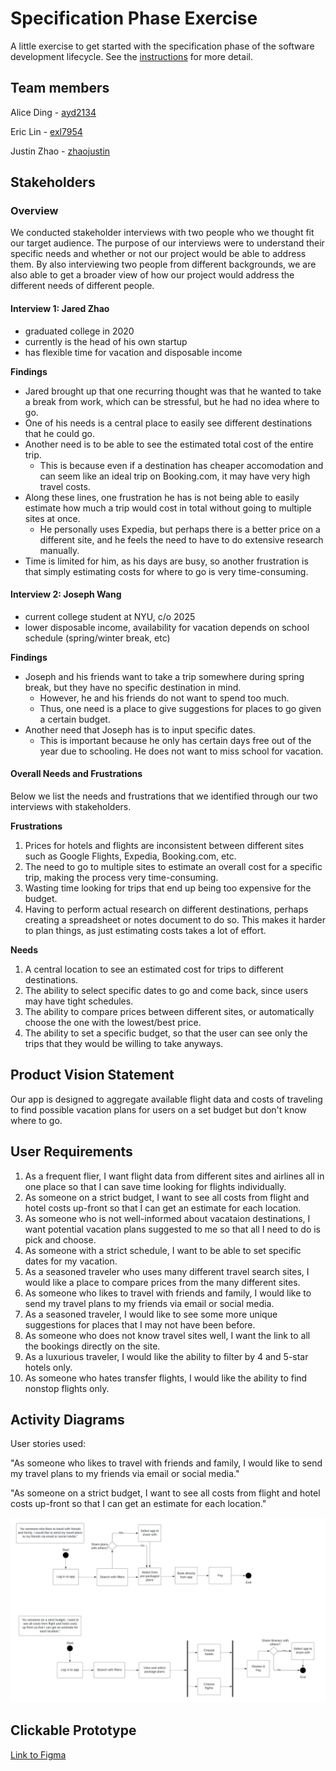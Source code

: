 # Specification Phase Exercise

A little exercise to get started with the specification phase of the software development lifecycle. See the [instructions](instructions.md) for more detail.

## Team members

Alice Ding - [ayd2134](https://github.com/ayd2134)

Eric Lin - [exl7954](https://github.com/exl7954)

Justin Zhao - [zhaojustin](https://github.com/zhaojustin)

## Stakeholders

### Overview

We conducted stakeholder interviews with two people who we thought fit our target audience. The purpose of our interviews were to understand their specific needs and whether or not our project would be able to address them. By also interviewing two people from different backgrounds, we are also able to get a broader view of how our project would address the different needs of different people.

#### Interview 1: Jared Zhao

- graduated college in 2020
- currently is the head of his own startup
- has flexible time for vacation and disposable income

**Findings**

- Jared brought up that one recurring thought was that he wanted to take a break from work, which can be stressful, but he had no idea where to go.
- One of his needs is a central place to easily see different destinations that he could go.
- Another need is to be able to see the estimated total cost of the entire trip.
  - This is because even if a destination has cheaper accomodation and can seem like an ideal trip on Booking.com, it may have very high travel costs.
- Along these lines, one frustration he has is not being able to easily estimate how much a trip would cost in total without going to multiple sites at once.
  - He personally uses Expedia, but perhaps there is a better price on a different site, and he feels the need to have to do extensive research manually.
- Time is limited for him, as his days are busy, so another frustration is that simply estimating costs for where to go is very time-consuming.

#### Interview 2: Joseph Wang

- current college student at NYU, c/o 2025
- lower disposable income, availability for vacation depends on school schedule (spring/winter break, etc)

**Findings**

- Joseph and his friends want to take a trip somewhere during spring break, but they have no specific destination in mind.
  - However, he and his friends do not want to spend too much.
  - Thus, one need is a place to give suggestions for places to go given a certain budget.
- Another need that Joseph has is to input specific dates.
  - This is important because he only has certain days free out of the year due to schooling. He does not want to miss school for vacation.

#### Overall Needs and Frustrations

Below we list the needs and frustrations that we identified through our two interviews with stakeholders.

**Frustrations**

1. Prices for hotels and flights are inconsistent between different sites such as Google Flights, Expedia, Booking.com, etc.
2. The need to go to multiple sites to estimate an overall cost for a specific trip, making the process very time-consuming.
3. Wasting time looking for trips that end up being too expensive for the budget.
4. Having to perform actual research on different destinations, perhaps creating a spreadsheet or notes document to do so. This makes it harder to plan things, as just estimating costs takes a lot of effort.

**Needs**

1. A central location to see an estimated cost for trips to different destinations.
2. The ability to select specific dates to go and come back, since users may have tight schedules.
3. The ability to compare prices between different sites, or automatically choose the one with the lowest/best price.
4. The ability to set a specific budget, so that the user can see only the trips that they would be willing to take anyways.

## Product Vision Statement

Our app is designed to aggregate available flight data and costs of traveling to find possible vacation plans for users on a set budget but don't know where to go.

## User Requirements

1. As a frequent flier, I want flight data from different sites and airlines all in one place so that I can save time looking for flights individually.
2. As someone on a strict budget, I want to see all costs from flight and hotel costs up-front so that I can get an estimate for each location.
3. As someone who is not well-informed about vacataion destinations, I want potential vacation plans suggested to me so that all I need to do is pick and choose.
4. As someone with a strict schedule, I want to be able to set specific dates for my vacation.
5. As a seasoned traveler who uses many different travel search sites, I would like a place to compare prices from the many different sites.
6. As someone who likes to travel with friends and family, I would like to send my travel plans to my friends via email or social media.
7. As a seasoned traveler, I would like to see some more unique suggestions for places that I may not have been before.
8. As someone who does not know travel sites well, I want the link to all the bookings directly on the site.
9. As a luxurious traveler, I would like the ability to filter by 4 and 5-star hotels only.
10. As someone who hates transfer flights, I would like the ability to find nonstop flights only.

## Activity Diagrams

User stories used: 

"As someone who likes to travel with friends and family, I would like to send my travel plans to my friends via email or social media."

"As someone on a strict budget, I want to see all costs from flight and hotel costs up-front so that I can get an estimate for each location."

![Project 1 Team ICS UML Activity Diagrams](<Project 1 UML Activity Diagrams.jpeg>)

## Clickable Prototype

[Link to Figma](https://www.figma.com/file/4XZA0xAuhAq09x2ouOzONG/project-1-wireframe?type=design&node-id=0%3A1&mode=design&t=RtTApZ4YhpPbKJXq-1)
